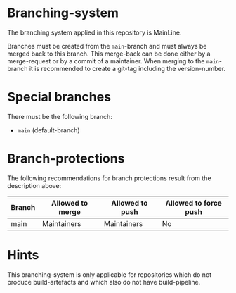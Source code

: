 # Branching-system

The branching system applied in this repository is MainLine.

Branches must be created from the `main`-branch and must always be merged back to this branch. This merge-back can be done either by a merge-request or by a commit of a maintainer.
When merging to the `main`-branch it is recommended to create a git-tag including the version-number.

# Special branches

There must be the following branch: 

- `main` (default-branch)

# Branch-protections

The following recommendations for branch protections result from the description above:

| Branch | Allowed to merge         | Allowed to push | Allowed to force push  |
|--------|--------------------------|-----------------|------------------------|
| main   | Maintainers              | Maintainers     |           No           |

# Hints

This branching-system is only applicable for repositories which do not produce build-artefacts and which also do not have build-pipeline.
